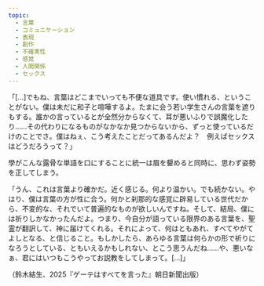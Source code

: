 ```yaml
---
topic:
  - 言葉
  - コミュニケーション
  - 表現
  - 創作
  - 不確実性
  - 感覚
  - 人間関係
  - セックス
---
```

「\[...]でもね、言葉はどこまでいっても不便な道具です。使い慣れる、ということがない。僕は未だに和子と喧嘩するよ。たまに会う若い学生さんの言葉を遮りもする。誰かの言っているとが全然分からなくて、耳が悪いふりで誤魔化したり……その代わりになるものがなかなか見つからないから、ずっと使っているだけのことでさ。僕はねぇ、こう考えたことだってあるんだよ？　例えばセックスはどうだろうって？」

學がこんな露骨な単語を口にすることに統一は眉を顰めると同時に、思わず姿勢を正してしまう。 

「うん、これは言葉より確かだ。近く感じる。何より温かい。でも続かない。やはり、僕は言葉の方が性に合う。何かと刹那的な感覚に辟易している世代だから、不変的な、それでいて普遍的なものが欲しいんですね。そして、結局、僕には祈りしかなかったんだよ。つまり、今自分が語っている限界のある言葉を、聖霊が翻訳して、神に届けてくれる。それによって、何はともあれ、すべてやがてよしとなる、と信じること。もしかしたら、あらゆる言葉は何らかの形で祈りになろうとしている、ともいえるかもしれない、とこう思うんだね……や、悪いなぁ、君にはいつもこうやってお説教をしてしまって。\[...]」

（鈴木結生、2025『ゲーテはすべてを言った』朝日新聞出版）